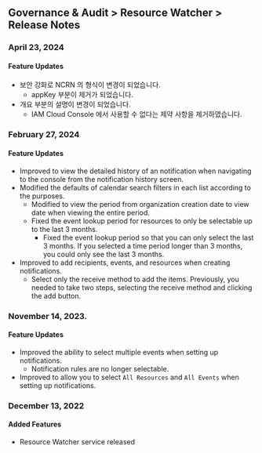 ## Governance & Audit > Resource Watcher > Release Notes

### April 23, 2024

#### Feature Updates

- 보안 강화로 NCRN 의 형식이 변경이 되었습니다.
  - appKey 부분이 제거가 되었습니다.
- 개요 부분의 설명이 변경이 되었습니다.
  - IAM Cloud Console 에서 사용할 수 없다는 제약 사항을 제거하였습니다.



### February 27, 2024

#### Feature Updates

- Improved to view the detailed history of an notification when navigating to the console from the notification history screen.
- Modified the defaults of calendar search filters in each list according to the purposes.
  - Modified to view the period from organization creation date to view date when viewing the entire period.
  - Fixed the event lookup period for resources to only be selectable up to the last 3 months.
    - Fixed the event lookup period so that you can only select the last 3 months. If you selected a time period longer than 3 months, you could only see the last 3 months.
- Improved to add recipients, events, and resources when creating notifications.
  - Select only the receive method to add the items. Previously, you needed to take two steps, selecting the receive method and clicking the add button.

### November 14, 2023.

#### Feature Updates

- Improved the ability to select multiple events when setting up notifications.
  - Notification rules are no longer selectable.
- Improved to allow you to select `All Resources` and `All Events` when setting up notifications.

### December 13, 2022

#### Added Features

- Resource Watcher service released

